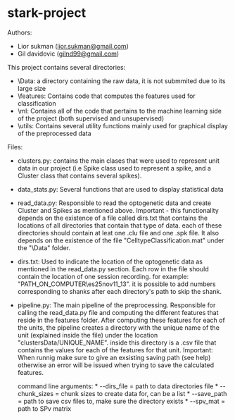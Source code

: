 # stark-project
Authors:
- Lior sukman (lior.sukman@gmail.com)
- Gil davidovic (gilnd99@gmail.com)

This project contains several directories:
- \Data: a directory containing the raw data, it is not submmited due to its large size
- \features: Contains code that computes the features used for classification
- \ml: Contains all of the code that pertains to the machine learning side of the project (both supervised and unsupervised)
- \utils: Contains several utility functions mainly used for graphical display of the preprocessed data

Files:
- clusters.py: contains the main clases that were used to represent unit data in our project (i.e Spike class used to represent a spike, and a Cluster class that contains several spikes).
- data_stats.py: Several functions that are used to display statistical data
- read_data.py: Responsible to read the optogenetic data and create Cluster and Spikes as mentioned above.
    Important - this functionality depends on the existence of a file called dirs.txt that contains the locations
    of all directories that contain that type of data. each of these directories should contain at leat one .clu file and one .spk file.
	It also depends on the existence of the file "CelltypeClassification.mat" under the "\Data" folder.
- dirs.txt: Used to indicate the location of the optogenetic data as mentioned in the read_data.py section.
	Each row in the file should contain the location of one session recording. for example: "PATH_ON_COMPUTER\es25nov11_13".
	it is possible to add numbers corresponding to shanks after each directory's path to skip the shank.
- pipeline.py: The main pipeline of the preprocessing. Responsible for calling the read_data.py file and computing the different features that reside in the features folder. 
	After computing these features for each of the units, the pipeline creates a directory with the unique name of the unit (explained inside the file) under the location "clustersData/UNIQUE_NAME". inside this directory is a .csv file that contains the values for each of the features for that unit.
    Important: When runnig make sure to give an exsisting saving path (see help) otherwise an error will be issued when trying to save the calculated features.

    command line arguments:
        * --dirs_file = path to data directories file
        * --chunk_sizes = chunk sizes to create data for, can be a list
        * --save_path = path to save csv files to, make sure the directory exists
        * --spv_mat = path to SPv matrix

